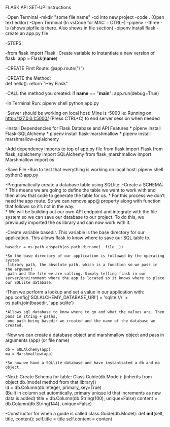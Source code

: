 FLASK API SET-UP Instructions 

-Open Terminal
-mkdir "some file name"
-cd into new project
-code . (Open text editor)
-Open Terminal (In vsCode for MAC = CTRL~)
-pipenv --three
-ls (shows pipfile is there. Also shows in file section)
-pipenv install flask
-create an app.py file

-STEPS:

-from flask import Flask
-Create variable to instantiate a new version of flask:
    app = Flask(__name__)

-CREATE First Route:
    @app.route("/")

-CREATE the Method:    
    def hello():
        return "Hey Flask"

-CALL the method you created:
    if __name__ == "__main__":
        app.run(debug=True)

-In Terminal Run:
    pipenv shell 
    python app.py

-Server should be working on local host: Mine is :5000
    ie: Running on http://127.0.0.1:5000/ 
    (Press CTRL+C) to end server session when needed

-Install Dependencies for Flask Database and API Features
    * pipenv install Flask-SQLAlchemy
    * pipenv install flask-marshmallow
    * pipenv install marshmallow-sqlalchemy

-Add dependency imports to top of app.py file
    from flask import Flask
    from flask_sqlalchemy import SQLAlchemy
    from flask_marshmallow import Marshmallow
    import os    

-Save File
-Run to test that everything is working on local host:
    pipenv shell
    python3 app.py 

-Programatically create a database table using SQLlite:
-Create a SCHEMA:  
    * This means we are going to define the table we want to work with and then 
      allow that code to generate the table for us.
    * For this process we don’t need the app route. So we can remove app@ 
      property along with function that follows so it’s not in the way.  
    * We will be building out our own API endpoint and integrate with the file 
      system so we can save our database to our project. To do this, we previously imported the os library  and can now work with it. 

-Create variable basedir. This variable is the base directory for our application. 
 This allows flask to  know where to save our SQL table to.

    basedir = os.path.abspath(os.path.dirname(__file__))     

    *So the base directory of our application is followed by the operating system 
     library path, the absolute path, which is a function so we pass in the argument
     path and the file we are calling. Simply telling flask in our server/environment where the app is located so it knows where to place our SQLlite database.

-Then we perform a lookup and set a value in our application with:
    app.config['SQLALCHEMY_DATABASE_URI'] = 'sqlite:///' + os.path.join(basedir, 'app.sqlite')

    *Allows sql database to know where to go and what the values are. Then pass in string + paths,
     one path being basedir we created and the name of the database we created.

-Now we can create a database object and marshmallow object and pass in arguments (app) (or file name)

    db = SQLAlchemy(app)
    ma = Marshmallow(app)

    *So now we have a SQLlite database and have instantiated a db and ma object.

-Next: Create Schema for table:
    Class Guide(db.Model): (inherits from object db.(model method from that library))   
        id = db.Column(db.Integer, primary_key=True)  
            (Built in column set automtically, primary unique id that increments as new data is added)
        title = db.Column(db.String(100), unique=False)
        content = db.Column(db.String(144), unique=False)

-Constructor for when a guide is called
    class Guide(db.Model):
    def __init__(self, title, content):
        self.title = title
        self.content = content 
